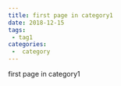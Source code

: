 ```yaml
---
title: first page in category1
date: 2018-12-15
tags:
 - tag1
categories:
 -  category
---
```


first page in category1